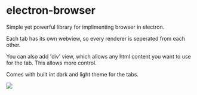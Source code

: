 # electron-browser

Simple yet powerful library for implimenting browser in electron.

Each tab has its own webview, so every renderer is seperated from each other.

You can also add 'div' view, which allows any html content you want to use for the tab. This allows more control.

Comes with built int dark and light theme for the tabs.

![](README-resources/gif.gif)
